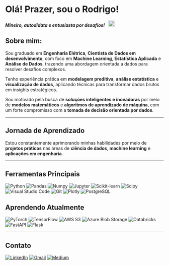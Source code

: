 
# Olá! Prazer, sou o Rodrigo! 


_**Mineiro, autodidata e entusiasta por desafios!**_ &nbsp; <img src="https://upload.wikimedia.org/wikipedia/commons/thumb/f/f4/Bandeira_de_Minas_Gerais.svg/120px-Bandeira_de_Minas_Gerais.svg.png" alt="Bandeira de Minas Gerais" width="20">


## **Sobre mim:**

 Sou graduado em **Engenharia Elétrica**, **Cientista de Dados em desenvolvimento**, com foco em **Machine Learning**, **Estatística Aplicada** e **Análise de Dados**, trazendo uma abordagem orientada a dados para resolver desafios complexos.

Tenho experiência prática em **modelagem preditiva**, **análise estatística** e **visualização de dados**, aplicando técnicas para transformar dados brutos em insights estratégicos.

Sou motivado pela busca de **soluções inteligentes e inovadoras** por meio de **modelos matemáticos** e **algoritmos de aprendizado de máquina**, com um forte compromisso com a **tomada de decisão orientada por dados**.

---

## **Jornada de Aprendizado**
Estou constantemente aprimorando minhas habilidades por meio de **projetos práticos** nas áreas de **ciência de dados**, **machine learning** e **aplicações em engenharia**.

---

## **Ferramentas Principais**

![Python](https://img.shields.io/badge/Python-3776AB?style=for-the-badge&logo=python&logoColor=white)
![Pandas](https://img.shields.io/badge/Pandas-150458?style=for-the-badge&logo=pandas&logoColor=white)
![Numpy](https://img.shields.io/badge/Numpy-013243?style=for-the-badge&logo=numpy&logoColor=white)
![Jupyter](https://img.shields.io/badge/Jupyter-F37626?style=for-the-badge&logo=jupyter&logoColor=white)
![Scikit-learn](https://img.shields.io/badge/Scikit--Learn-F7931E?style=for-the-badge&logo=scikit-learn&logoColor=white)
![Scipy](https://img.shields.io/badge/Scipy-8CAAE6?style=for-the-badge&logo=scipy&logoColor=white)
![Visual Studio Code](https://img.shields.io/badge/Visual%20Studio%20Code-007ACC?style=for-the-badge&logo=visual-studio-code&logoColor=white)
![Git](https://img.shields.io/badge/Git-F05032?style=for-the-badge&logo=git&logoColor=white)
![Plotly](https://img.shields.io/badge/Plotly-3F4F75?style=for-the-badge&logo=plotly&logoColor=white)
![PostgreSQL](https://img.shields.io/badge/PostgreSQL-336791?style=for-the-badge&logo=postgresql&logoColor=white)



## **Aprendendo Atualmente**
![PyTorch](https://img.shields.io/badge/PyTorch-EE4C2C?style=for-the-badge&logo=pytorch&logoColor=white)
![TensorFlow](https://img.shields.io/badge/TensorFlow-FF6F00?style=for-the-badge&logo=tensorflow&logoColor=white)
![AWS S3](https://img.shields.io/badge/AWS%20S3-569A31?style=for-the-badge&logo=amazonaws&logoColor=white)
![Azure Blob Storage](https://img.shields.io/badge/Azure%20Blob%20Storage-0078D4?style=for-the-badge&logo=microsoftazure&logoColor=white)
![Databricks](https://img.shields.io/badge/Databricks-EF4035?style=for-the-badge&logo=databricks&logoColor=white)
![FastAPI](https://img.shields.io/badge/FastAPI-009688?style=for-the-badge&logo=fastapi&logoColor=white)
![Flask](https://img.shields.io/badge/Flask-000000?style=for-the-badge&logo=flask&logoColor=white)

---

## **Contato**

[![LinkedIn](https://img.shields.io/badge/LinkedIn-0077B5?style=for-the-badge&logo=linkedin&logoColor=white)](https://www.linkedin.com/in/rodrigo-barcelos-campos/) [![Gmail](https://img.shields.io/badge/Gmail-D14836?style=for-the-badge&logo=gmail&logoColor=white)](mailto:rodrigocamposag90@gmail.com "rodrigocamposag90@gmail.com") [![Medium](https://img.shields.io/badge/Medium-000000?style=for-the-badge&logo=medium&logoColor=white)](https://medium.com/@rodrigocamposag90)




